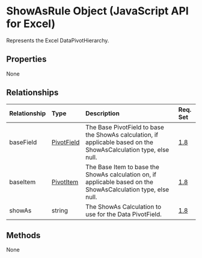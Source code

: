 # ShowAsRule Object (JavaScript API for Excel)

Represents the Excel DataPivotHierarchy.

## Properties

None

## Relationships
| Relationship | Type	|Description| Req. Set|
|:---------------|:--------|:----------|:----|
|baseField|[PivotField](pivotfield.md)|The Base PivotField to base the ShowAs calculation, if applicable based on the ShowAsCalculation type, else null.|[1.8](../requirement-sets/excel-api-requirement-sets.md)|
|baseItem|[PivotItem](pivotitem.md)|The Base Item to base the ShowAs calculation on, if applicable based on the ShowAsCalculation type, else null.|[1.8](../requirement-sets/excel-api-requirement-sets.md)|
|showAs|string|The ShowAs Calculation to use for the Data PivotField.|[1.8](../requirement-sets/excel-api-requirement-sets.md)|

## Methods
None

